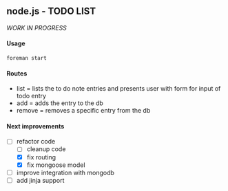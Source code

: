 ## node.js - TODO LIST 

*WORK IN PROGRESS*


#### Usage

```
foreman start
```


#### Routes

* list = lists the to do note entries and presents user with form for input of todo entry
* add = adds the entry to the db
* remove = removes a specific entry from the db


#### Next improvements

- [ ] refactor code
    - [ ] cleanup code
    - [x] fix routing
    - [x] fix mongoose model
- [ ] improve integration with mongodb
- [ ] add jinja support
